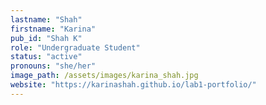 ```yaml
---
lastname: "Shah"
firstname: "Karina"
pub_id: "Shah K"
role: "Undergraduate Student"
status: "active"
pronouns: "she/her"
image_path: /assets/images/karina_shah.jpg
website: "https://karinashah.github.io/lab1-portfolio/"
---
```

